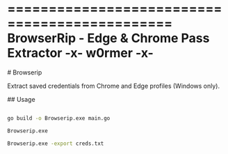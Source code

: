 ==============================================
BrowserRip - Edge \& Chrome Pass Extractor
 -x- w0rmer -x- 
==============================================



\# Browserip



Extract saved credentials from Chrome and Edge profiles (Windows only).



\## Usage



```bash

go build -o Browserip.exe main.go

Browserip.exe

Browserip.exe -export creds.txt



